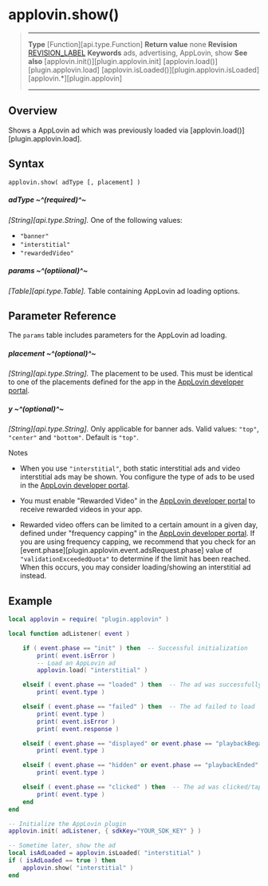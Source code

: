 # applovin.show()

> --------------------- ------------------------------------------------------------------------------------------
> __Type__              [Function][api.type.Function]
> __Return value__      none
> __Revision__          [REVISION_LABEL](REVISION_URL)
> __Keywords__          ads, advertising, AppLovin, show
> __See also__          [applovin.init()][plugin.applovin.init]
>						[applovin.load()][plugin.applovin.load]
>						[applovin.isLoaded()][plugin.applovin.isLoaded]
>						[applovin.*][plugin.applovin]
> --------------------- ------------------------------------------------------------------------------------------


## Overview

Shows a AppLovin ad which was previously loaded via [applovin.load()][plugin.applovin.load].


## Syntax

	applovin.show( adType [, placement] )

##### adType ~^(required)^~
_[String][api.type.String]._ One of the following values:

* `"banner"`
* `"interstitial"`
* `"rewardedVideo"`

##### params ~^(optiional)^~
_[Table][api.type.Table]._ Table containing AppLovin ad loading options.


## Parameter Reference

The `params` table includes parameters for the AppLovin ad loading.

##### placement ~^(optional)^~
_[String][api.type.String]._ The placement to be used. This must be identical to one of the placements defined for the app in the [AppLovin developer portal](https://www.applovin.com/manage).

##### y ~^(optional)^~
_[String][api.type.String]._ Only applicable for banner ads. Valid values: `"top"`, `"center"` and `"bottom"`. Default is `"top"`.

<div class="guide-notebox">
<div class="notebox-title">Notes</div>

* When you use `"interstitial"`, both static interstitial ads and video interstitial ads may be shown. You configure the type of ads to be used in the [AppLovin developer portal](https://www.applovin.com/manage). 

* You must enable "Rewarded&nbsp;Video" in the [AppLovin developer portal](https://www.applovin.com/manage) to receive rewarded videos in your app.

* Rewarded video offers can be limited to a certain amount in a given day, defined under "frequency&nbsp;capping" in the [AppLovin developer portal](https://www.applovin.com/manage). If you are using frequency capping, we recommend that you check for an [event.phase][plugin.applovin.event.adsRequest.phase] value of `"validationExceededQuota"` to determine if the limit has been reached. When this occurs, you may consider loading/showing an interstitial ad instead.

</div>


## Example

``````lua
local applovin = require( "plugin.applovin" )

local function adListener( event )

	if ( event.phase == "init" ) then  -- Successful initialization
		print( event.isError )
		-- Load an AppLovin ad
		applovin.load( "interstitial" )

	elseif ( event.phase == "loaded" ) then  -- The ad was successfully loaded
		print( event.type )

	elseif ( event.phase == "failed" ) then  -- The ad failed to load
		print( event.type )
		print( event.isError )
		print( event.response )

	elseif ( event.phase == "displayed" or event.phase == "playbackBegan" ) then  -- The ad was displayed/played
		print( event.type )

	elseif ( event.phase == "hidden" or event.phase == "playbackEnded" ) then  -- The ad was closed/hidden
		print( event.type )

	elseif ( event.phase == "clicked" ) then  -- The ad was clicked/tapped
		print( event.type )
	end
end

-- Initialize the AppLovin plugin
applovin.init( adListener, { sdkKey="YOUR_SDK_KEY" } )

-- Sometime later, show the ad
local isAdLoaded = applovin.isLoaded( "interstitial" )
if ( isAdLoaded == true ) then
	applovin.show( "interstitial" )
end
``````
